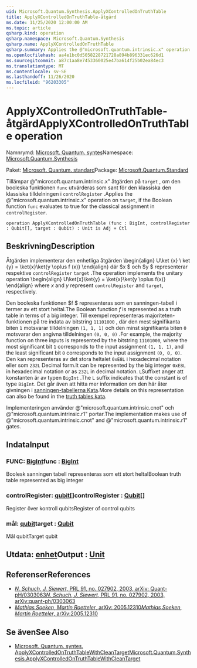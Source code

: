 ```yaml
---
uid: Microsoft.Quantum.Synthesis.ApplyXControlledOnTruthTable
title: ApplyXControlledOnTruthTable-åtgärd
ms.date: 11/25/2020 12:00:00 AM
ms.topic: article
qsharp.kind: operation
qsharp.namespace: Microsoft.Quantum.Synthesis
qsharp.name: ApplyXControlledOnTruthTable
qsharp.summary: Applies the @"microsoft.quantum.intrinsic.x" operation on `target`, if the Boolean function `func` evaluates to true for the classical assignment in `controlRegister`.
ms.openlocfilehash: aa4e1bc0d5058228721728a894b896331ec626d1
ms.sourcegitcommit: a87c1aa8e7453360025e47ba614f25b02ea84ec3
ms.translationtype: MT
ms.contentlocale: sv-SE
ms.lasthandoff: 11/26/2020
ms.locfileid: "96203305"
---
```

# <a name="applyxcontrolledontruthtable-operation"></a><span data-ttu-id="1e060-102">ApplyXControlledOnTruthTable-åtgärd</span><span class="sxs-lookup"><span data-stu-id="1e060-102">ApplyXControlledOnTruthTable operation</span></span>

<span data-ttu-id="1e060-103">Namnrymd: [Microsoft. Quantum. syntes](xref:Microsoft.Quantum.Synthesis)</span><span class="sxs-lookup"><span data-stu-id="1e060-103">Namespace: [Microsoft.Quantum.Synthesis](xref:Microsoft.Quantum.Synthesis)</span></span>

<span data-ttu-id="1e060-104">Paket: [Microsoft. Quantum. standard](https://nuget.org/packages/Microsoft.Quantum.Standard)</span><span class="sxs-lookup"><span data-stu-id="1e060-104">Package: [Microsoft.Quantum.Standard](https://nuget.org/packages/Microsoft.Quantum.Standard)</span></span>


<span data-ttu-id="1e060-105">Tillämpar @"microsoft.quantum.intrinsic.x" åtgärden på `target` , om den booleska funktionen `func` utvärderas som sant för den klassiska den klassiska tilldelningen i `controlRegister` .</span><span class="sxs-lookup"><span data-stu-id="1e060-105">Applies the @"microsoft.quantum.intrinsic.x" operation on `target`, if the Boolean function `func` evaluates to true for the classical assignment in `controlRegister`.</span></span>

```qsharp
operation ApplyXControlledOnTruthTable (func : BigInt, controlRegister : Qubit[], target : Qubit) : Unit is Adj + Ctl
```


## <a name="description"></a><span data-ttu-id="1e060-106">Beskrivning</span><span class="sxs-lookup"><span data-stu-id="1e060-106">Description</span></span>

<span data-ttu-id="1e060-107">Åtgärden implementerar den enhetliga åtgärden \begin{align} U\ket {x} \ ket {y} = \ket{x}\ket{y \oplus f (x)} \end{align} där $x $ och $y $ representerar respektive `controlRegister` `target` .</span><span class="sxs-lookup"><span data-stu-id="1e060-107">The operation implements the unitary operation \begin{align} U\ket{x}\ket{y} = \ket{x}\ket{y \oplus f(x)} \end{align} where $x$ and $y$ represent `controlRegister` and `target`, respectively.</span></span>

<span data-ttu-id="1e060-108">Den booleska funktionen $f $ representeras som en sanningen-tabell i termer av ett stort heltal.</span><span class="sxs-lookup"><span data-stu-id="1e060-108">The Boolean function $f$ is represented as a truth table in terms of a big integer.</span></span>
<span data-ttu-id="1e060-109">Till exempel representeras majoriteten-funktionen på tre indata av bitstring `11101000` , där den mest signifikanta biten `1` motsvarar tilldelningen `(1, 1, 1)` och den minst signifikanta biten `0` motsvarar den angivna tilldelningen `(0, 0, 0)` .</span><span class="sxs-lookup"><span data-stu-id="1e060-109">For example, the majority function on three inputs is represented by the bitstring `11101000`, where the most significant bit `1` corresponds to the input assignment `(1, 1, 1)`, and the least significant bit `0` corresponds to the input assignment `(0, 0, 0)`.</span></span>
<span data-ttu-id="1e060-110">Den kan representeras av det stora heltalet `0xE8L` i hexadecimal notation eller som `232L` Decimal form.</span><span class="sxs-lookup"><span data-stu-id="1e060-110">It can be represented by the big integer `0xE8L` in hexadecimal notation or as `232L` in decimal notation.</span></span>  <span data-ttu-id="1e060-111">`L`Suffixet anger att konstanten är av typen `BigInt` .</span><span class="sxs-lookup"><span data-stu-id="1e060-111">The `L` suffix indicates that the constant is of type `BigInt`.</span></span>
<span data-ttu-id="1e060-112">Det går även att hitta mer information om den här åter givningen i [sanningen-tabellerna Kata](https://github.com/microsoft/QuantumKatas/tree/main/TruthTables).</span><span class="sxs-lookup"><span data-stu-id="1e060-112">More details on this representation can also be found in the [truth tables kata](https://github.com/microsoft/QuantumKatas/tree/main/TruthTables).</span></span>

<span data-ttu-id="1e060-113">Implementeringen använder @"microsoft.quantum.intrinsic.cnot" och @"microsoft.quantum.intrinsic.r1" portar.</span><span class="sxs-lookup"><span data-stu-id="1e060-113">The implementation makes use of @"microsoft.quantum.intrinsic.cnot" and @"microsoft.quantum.intrinsic.r1" gates.</span></span>

## <a name="input"></a><span data-ttu-id="1e060-114">Indata</span><span class="sxs-lookup"><span data-stu-id="1e060-114">Input</span></span>

### <a name="func--bigint"></a><span data-ttu-id="1e060-115">FUNC: [BigInt](xref:microsoft.quantum.lang-ref.bigint)</span><span class="sxs-lookup"><span data-stu-id="1e060-115">func : [BigInt](xref:microsoft.quantum.lang-ref.bigint)</span></span>

<span data-ttu-id="1e060-116">Boolesk sanningen tabell representeras som ett stort heltal</span><span class="sxs-lookup"><span data-stu-id="1e060-116">Boolean truth table represented as big integer</span></span>


### <a name="controlregister--qubit"></a><span data-ttu-id="1e060-117">controlRegister: [qubit](xref:microsoft.quantum.lang-ref.qubit)[]</span><span class="sxs-lookup"><span data-stu-id="1e060-117">controlRegister : [Qubit](xref:microsoft.quantum.lang-ref.qubit)[]</span></span>

<span data-ttu-id="1e060-118">Register över kontroll qubits</span><span class="sxs-lookup"><span data-stu-id="1e060-118">Register of control qubits</span></span>


### <a name="target--qubit"></a><span data-ttu-id="1e060-119">mål: [qubit](xref:microsoft.quantum.lang-ref.qubit)</span><span class="sxs-lookup"><span data-stu-id="1e060-119">target : [Qubit](xref:microsoft.quantum.lang-ref.qubit)</span></span>

<span data-ttu-id="1e060-120">Mål qubit</span><span class="sxs-lookup"><span data-stu-id="1e060-120">Target qubit</span></span>



## <a name="output--unit"></a><span data-ttu-id="1e060-121">Utdata: [enhet](xref:microsoft.quantum.lang-ref.unit)</span><span class="sxs-lookup"><span data-stu-id="1e060-121">Output : [Unit](xref:microsoft.quantum.lang-ref.unit)</span></span>



## <a name="references"></a><span data-ttu-id="1e060-122">Referenser</span><span class="sxs-lookup"><span data-stu-id="1e060-122">References</span></span>

- [<span data-ttu-id="1e060-123">*N. Schuch*, *J. Siewert*, PRL 91, no. 027902, 2003, arXiv: Quant-pH/0303063</span><span class="sxs-lookup"><span data-stu-id="1e060-123">*N. Schuch*, *J. Siewert*, PRL 91, no. 027902, 2003, arXiv:quant-ph/0303063</span></span>](https://arxiv.org/abs/quant-ph/0303063)
- [<span data-ttu-id="1e060-124">*Mathias Soeken*, *Martin Roetteler*, arXiv: 2005.12310</span><span class="sxs-lookup"><span data-stu-id="1e060-124">*Mathias Soeken*, *Martin Roetteler*, arXiv:2005.12310</span></span>](https://arxiv.org/abs/2005.12310)

## <a name="see-also"></a><span data-ttu-id="1e060-125">Se även</span><span class="sxs-lookup"><span data-stu-id="1e060-125">See Also</span></span>

- [<span data-ttu-id="1e060-126">Microsoft. Quantum. syntes. ApplyXControlledOnTruthTableWithCleanTarget</span><span class="sxs-lookup"><span data-stu-id="1e060-126">Microsoft.Quantum.Synthesis.ApplyXControlledOnTruthTableWithCleanTarget</span></span>](xref:Microsoft.Quantum.Synthesis.ApplyXControlledOnTruthTableWithCleanTarget)